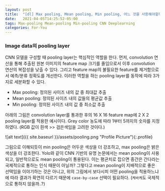 ```yaml
---
layout: post
title:  "[dl] Max pooling, Mean pooling, Min pooling, 어느 것을 사용해야할까?"
date:   2021-04-05T14:25:52-05:00
tags: Max-pooling Mean-pooling Min-pooling CNN Deeplearning
categories: For-You
---
```


### Image data의 pooling layer 
CNN 모델을 구성할 때 pooling layer는 핵심적인 역할을 한다. 
먼저, convolution 연산을 통해 추출된 원본 이미지의 feature map 크기를 줄임으로서 이후 convolution 연산의 복잡성을 낮출 수 있다. 
그리고 feature map의 불필요한 feature를 제거함으로서 예측/분류 정확도를 개선한다. 이러한 역할을 하는 pooling layer를 동작에 따라 3가지로 세분화할 수 있다.

- Max pooling: 정의된 사이즈 내의 값 중 최대값 추출
- Mean pooling: 정의된 사이즈 내의 값들의 평균값 추출
- Min pooling: 정의된 사이즈 내의 값 중 최소값 추출

아래의 그림은 convolution layer를 통과한 후의 16 X 16 feature map에 2 X 2 pooling layer를 적용한 예시이다. 
Grey color 농도에 따라 1부터 5까지의 숫자를 지정하였다. (RGB 값이 흰색 >> 검은색임을 고려한 것이다.)

![alt text]({{ site.baseurl }}/assets/pooling.png "Profile Picture"){:.profile}

그림으로 이해되듯이 min pooling은 어두운 색상을 더 강조하고, max pooling은 밝은 색상을 더 강조한다. 
Yolo와 같이 CNN 기반의 유명 논문에서는 mean pooling이 사용되고, 일반적으로도 mean pooling이 통용된다. 이는 평균치로 잡으면 중간은 간다라는 국제적으로 통하는 인식 때문이 아닐까?
그렇다고 mean pooling이 지배적으로 좋은 선택임을 이야기하는 것은 아니고, 위의 그림에서 보다시피 어떤 pooling을 적용하느냐에 따라 결과가 확연히 다르기 때문에 `case-by-case` 선택이 필요하다.
(`케바케`도 국제적으로 통하지 않을까..?)
